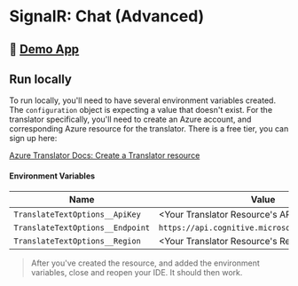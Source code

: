 ﻿# SignalR: Chat (Advanced)

<!-- [![Deploy App](https://github.com/oolumuyiwa/signalr-chat/actions/workflows/blazing-chat.yml/badge.svg)](https://github.com/oolumuyiwa/signalr-chat/actions/workflows/blazing-chat.yml) -->

## 💯 [Demo App](https://blazing-chat.azurewebsites.net)

## Run locally

To run locally, you'll need to have several environment variables created. The `configuration` object is expecting a value that doesn't exist. For the translator specifically, you'll need to create an Azure account, and corresponding Azure resource for the translator. There is a free tier, you can sign up here:

[Azure Translator Docs: Create a Translator resource](https://docs.microsoft.com/azure/cognitive-services/translator/translator-how-to-signup?wt.mc_id=dapine)

#### Environment Variables

| Name | Value |
|------|-------|
| `TranslateTextOptions__ApiKey` | <Your Translator Resource's API key> |
| `TranslateTextOptions__Endpoint` | `https://api.cognitive.microsofttranslator.com/` |
| `TranslateTextOptions__Region` | <Your Translator Resource's Region> |

> After you've created the resource, and added the environment variables, close and reopen your IDE. It should then work.
